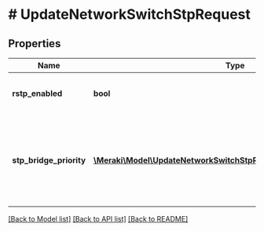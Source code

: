 # # UpdateNetworkSwitchStpRequest

## Properties

Name | Type | Description | Notes
------------ | ------------- | ------------- | -------------
**rstp_enabled** | **bool** | The spanning tree protocol status in network | [optional]
**stp_bridge_priority** | [**\Meraki\Model\UpdateNetworkSwitchStpRequestStpBridgePriorityInner[]**](UpdateNetworkSwitchStpRequestStpBridgePriorityInner.md) | STP bridge priority for switches/stacks or switch templates. An empty array will clear the STP bridge priority settings. | [optional]

[[Back to Model list]](../../README.md#models) [[Back to API list]](../../README.md#endpoints) [[Back to README]](../../README.md)
